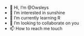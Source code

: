 - 👋 Hi, I’m @Owsleys
- 👀 I’m interested in sunshine
- 🌱 I’m currently learning R
- 💞️ I’m looking to collaborate on you
- 📫 How to reach me touch

<!---
Owsleys/Owsleys is a ✨ one ✨ repository because its `README.md` (this file) appears on your GitHub profile.
You can click the Preview link to take a look at your changes.
--->
